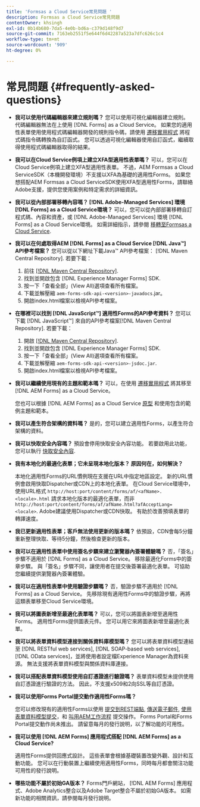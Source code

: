 ```yaml
---
title: 'Formsas a Cloud Service常見問題 '
description: Formsas a Cloud Service常見問題
contentOwner: khsingh
exl-id: 0b14b680-7da5-4e0b-bd6a-c379d148f9d7
source-git-commit: 7163eb2551f5e644f6d42287a523a7dfc626c1c4
workflow-type: tm+mt
source-wordcount: '909'
ht-degree: 0%

---
```


# 常見問題 {#frequently-asked-questions}

* **我可以使用代碼編輯器來建立規則嗎？**
您可以使用可視化編輯器建立規則。 代碼編輯器無法在上使用 [!DNL Forms] as a Cloud Service。 如果您的適用性表單使用使用程式碼編輯器開發的規則指令碼，請使用 [遷移實用程式](migrate-to-forms-as-a-cloud-service.md) 將程式碼指令碼轉換為自訂函式。 您可以透過可視化編輯器使用自訂函式，繼續取得使用程式碼編輯器取得的結果。

* **我可以在Cloud Service例項上建立XFA型適用性表單嗎？**
可以，您可以在Cloud Service例項上建立XFA型適用性表單。 不過，AEM Formsas a Cloud ServiceSDK（本機開發環境）不支援以XFA為基礎的適用性Forms。 如果您想搭配AEM Formsas a Cloud ServiceSDK使用XFA型適用性Forms，請聯絡Adobe支援，提供您使用案例和特定需求的詳細資訊。

<!-- * **Can I use an XDP as a Document of Record (DoR) template? Is Forms Designer included in AEM Forms as a Cloud Service license?** 

  Yes, you can use an XDP as a Document of Record template on Cloud Service instances. However, support to use XDP as a Document of Record template is not available for AEM Forms as a Cloud Service SDK (Local development environment). -->

* **我可以從內部部署移轉內容嗎？ [!DNL Adobe-Managed Services] 環境 [!DNL Forms] as a Cloud Service環境？**
可以，您可以從內部部署移轉自訂程式碼、內容和資產，或 [!DNL Adobe-Managed Services] 環境 [!DNL Forms] as a Cloud Service環境。 如需詳細指示，請參閱 [移轉至Formsas a Cloud Service](migrate-to-forms-as-a-cloud-service.md).

<!-- You can use package manager or Experience Manager UI to [export and import Forms and related assets](import-export-forms-templates.md), use the migration utility to make your existing assets compatible with [!DNL Forms] as a Cloud Service, use the [Best Practices Analyzer](https://experienceleague.adobe.com/docs/experience-manager-cloud-service/moving/cloud-migration/best-practices-analyzer/overview-best-practices-analyzer.html?lang=en#best-practices-analyzer) tool to find the features and APIs that require changes and updated before migration, and use the [Content Transfer Tools](https://docs.adobe.com/content/help/en/experience-manager-cloud-service/moving/home.html) to move your custom code without refactoring it. -->

* **我可以在何處取得AEM [!DNL Forms] as a Cloud Service [!DNL Java™] API參考檔案？**
您可以從以下網址下載Java™ API參考檔案： [!DNL Maven Central Repository]. 若要下載：
   1. 前往 [[!DNL Maven Central Repository]](https://mvnrepository.com/artifact/com.adobe.aem/aem-forms-sdk-api).
   1. 找到並開啟包含 [!DNL Experience Manager Forms] SDK.
   1. 按一下「查看全部」(View All)選項查看所有檔案。
   1. 下載並解壓縮 `aem-forms-sdk-api-<version>-javadocs`.jar。
   1. 開啟index.html檔案以檢視API參考檔案。

* **在哪裡可以找到 [!DNL JavaScript™] 適用性Forms的API參考資料？**
您可以下載 [!DNL JavaScript™] 來自的API參考檔案[!DNL  Maven Central Repository]. 若要下載：
   1. 開啟 [[!DNL Maven Central Repository]](https://mvnrepository.com/artifact/com.adobe.aem/aem-forms-sdk-api).
   1. 找到並開啟包含 [!DNL Experience Manager Forms] SDK.
   1. 按一下「查看全部」(View All)選項查看所有檔案。
   1. 下載並解壓縮 `aem-forms-sdk-api-<version>-jsdoc.jar`.
   1. 開啟index.html檔案以檢視API參考檔案。

* **我可以繼續使用現有的主題和範本嗎？**
可以，在使用 [遷移實用程式](migrate-to-forms-as-a-cloud-service.md) 將其移至 [!DNL AEM Forms] as a Cloud Service。

   您也可以根據 [!DNL AEM Forms] as a Cloud Service [原型](setup-local-development-environment.md#forms-cloud-service-local-development-environment) 和使用包含的範例主題和範本。

* **我可以產生符合架構的資料嗎？**
是的，您可以建立適用性Forms，以產生符合架構的資料。

<!-- * **Can I pass custom parameters to the prefill service?**
Custom parameters are planned for an upcoming release. -->

* **我可以快取安全內容嗎？**
預設會停用快取安全內容功能。 若要啟用此功能，您可以執行 [快取安全內容](https://experienceleague.adobe.com/docs/experience-manager-dispatcher/using/configuring/permissions-cache.html).

* **我有本地化的最適化表單；它未呈現本地化版本？ 原因何在，如何解決？**

   本地化適用性Forms的URL慣例現在支援在URL中指定地區設定。 新的URL慣例會啟用快取Dispatcher或CDN上的本地化表單。 在Cloud Service環境中，使用URL格式 `http://host:port/content/forms/af/<afName>.<locale>.html` 請求本地化版本的最適化表單，而非 `http://host:port/content/forms/af/afName.html?afAcceptLang=<locale>`. Adobe建議使用Dispatcher或CDN快取。 有助於改善預填表單的轉譯速度。

* **我已更新適用性表單；客戶無法使用更新的版本嗎？**
依預設，CDN會每5分鐘重新整理快取、等待5分鐘，然後檢查更新的版本。

* **我可以在適用性表單中使用簽名步驟來建立瀏覽器內簽署體驗嗎？**
否，「簽名」步驟不適用於 [!DNL Forms] as a Cloud Service。 移除最適化Forms中的簽章步驟。 與「簽名」步驟不同，讓使用者在提交後簽署最適化表單。 可協助您繼續提供瀏覽器內簽署體驗。

* **我可以在適用性表單中使用驗證步驟嗎？**
否，驗證步驟不適用於 [!DNL Forms] as a Cloud Service。 先移除現有適用性Forms中的驗證步驟，再將這類表單移至Cloud Service環境。

* **我可以將圖表新增至最適化表單嗎？**
可以，您可以將圖表新增至適用性Forms。 適用性Forms提供圖表元件。 您可以用它來將圖表新增至最適化表單。

* **我可以將表單資料模型連接到關係資料庫模型嗎？**
您可以將表單資料模型連結至 [!DNL RESTful web services], [!DNL SOAP-based web services], [!DNL OData services]，並將使用者設定檔Experience Manager為資料來源。 無法支援將表單資料模型與關係資料庫連接。

* **我可以搭配表單資料模型使用自訂憑證進行驗證嗎？**
表單資料模型未提供使用自訂憑證進行驗證的方法。 因此，不支援x509和2向SSL等自訂憑證。

* **我可以使用Forms Portal提交動作適用性Forms嗎？**

   您可以修改現有的適用性Forms以使用 [提交到REST端點](configuring-submit-actions.md#submit-to-rest-endpoint), [傳送電子郵件](configuring-submit-actions.md#send-email), [使用表單資料模型提交](configuring-submit-actions.md#submit-using-form-data-model)，和 [叫用AEM工作流程](configuring-submit-actions.md#invoke-an-aem-workflow) 提交操作。 Forms Portal和Forms Portal提交動作尚未推出。 請留意每月的發行說明，以了解功能的可用性。

* **我可以使用 [!DNL AEM Forms] 應用程式搭配 [!DNL AEM Forms] as a Cloud Service?**

   適用性Forms提供回應式設計。 這些表單會根據基礎裝置改變外觀、設計和互動功能。 您可以在行動裝置上繼續使用適用性Forms，同時每月都會關注功能可用性的發行說明。

* **哪些功能不屬於初始GA版本？**
Forms門戶網站， [!DNL AEM Forms] 應用程式、Adobe Analytics整合以及Adobe Target整合不屬於初始GA版本。 如需新功能的相關資訊，請參閱每月發行說明。
